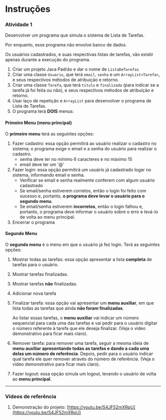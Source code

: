 # Instruções



### Atividade 1



Desenvolver um programa que simula o sistema de Lista de Tarefas.

Por enquanto, esse programa não envolve banco de dados.

Os usuários cadastrados, e suas respectivas listas de tarefas, vão existir apenas durante a execução do programa.



1. Criar um projeto Java Padrão e dar o nome de `ListaDeTarefas`
2. Criar uma classe `Usuario`, que terá `email`, `senha` e um `ArrayList<Tarefa>`, e seus respectivos métodos de atribuição e retorno.
3. Criar uma classe `Tarefa`, que terá `titulo` e `finalizada` (para indicar se a tarefa já foi feita ou não), e seus respectivos métodos de atribuição e retorno.
4. Usar laço de repetição e `ArrayList` para desenvolver o programa de Lista de Tarefas.
5. O programa terá **DOIS** menus:



#### Primeiro Menu (menu principal)

O **primeiro menu** terá as seguintes opções:

1. Fazer cadastro: essa opção permitirá ao usuário realizar o cadastro no sistema; o programa exige o email e a senha do usuário para realizar o cadastro.
   - senha deve ter no mínimo 6 caracteres e no máximo 15
   - email deve ter um '@'
2. Fazer login: essa opção permitirá um usuário já cadastrado logar no sistema, informando email e senha. 
   - Verificar se email e senha realmente conferem com algum usuário cadastrado
   - Se email/senha estiverem corretos, então o login foi feito com sucesso e, portanto, **o programa deve levar o usuário para o segundo menu**.
   - Se email/senha estiverem **incorretos**, então o login falhou e, portanto, o programa deve informar o usuário sobre o erro e levá-lo de volta ao menu principal.
3. Encerrar o programa



#### Segundo Menu

O **segundo menu** é o menu em que o usuário já fez login. Terá as seguintes opções:

1. Mostrar todas as tarefas: essa opção apresentar a lista **completa** de tarefas para o usuário.

2. Mostrar tarefas finalizadas.

3. Mostrar tarefas **não** finalizadas.

4. Adicionar nova tarefa

5. Finalizar tarefa: essa opção vai apresentar um **menu auxiliar**, em que lista todas as tarefas que ainda **não foram finalizadas**.

   Ao listar essas tarefas, o **menu auxiliar** vai indicar um número sequencial para cada uma das tarefas e vai pedir para o usuário digitar o número referente à tarefa que ele deseja finalizar. (Veja o vídeo demonstrativo para ficar mais claro).

6. Remover tarefa: para remover uma tarefa, seguir a mesma ideia de **menu auxiliar apresentando todas as tarefas e dando a cada uma delas um número de referência**. Depois, pedir para o usuário indicar qual tarefa ele quer remover através do número de referência. (Veja o vídeo demonstrativo para ficar mais claro).

7. Fazer logout: essa opção simula um logout, levando o usuário de volta ao **menu principal**.



---

### Vídeos de referência

1. Demonstração do projeto: [https://youtu.be/S4JF52mXRpU](https://youtu.be/S4JF52mXRpU)